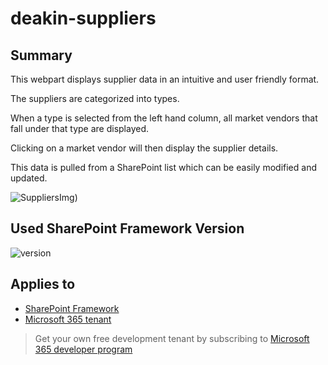 # deakin-suppliers

## Summary

This webpart displays supplier data in an intuitive and user friendly format. 

The suppliers are categorized into types.

When a type is selected from the left hand column, all market vendors that fall under that type are displayed.

Clicking on a market vendor will then display the supplier details.

This data is pulled from a SharePoint list which can be easily modified and updated.


![SuppliersImg](https://i.ibb.co/TPDYhLw/Picture2.png))

## Used SharePoint Framework Version

![version](https://img.shields.io/npm/v/@microsoft/sp-component-base/latest?color=green)

## Applies to

- [SharePoint Framework](https://aka.ms/spfx)
- [Microsoft 365 tenant](https://docs.microsoft.com/en-us/sharepoint/dev/spfx/set-up-your-developer-tenant)

> Get your own free development tenant by subscribing to [Microsoft 365 developer program](http://aka.ms/o365devprogram)

